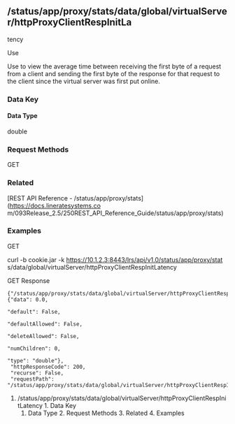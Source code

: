 ## /status/app/proxy/stats/data/global/virtualServer/httpProxyClientRespInitLa
tency

Use

Use to view the average time between receiving the first byte of a request
from a client and sending the first byte of the response for that request to
the client since the virtual server was first put online.

### Data Key

#### Data Type

double

### Request Methods

GET

### Related

[REST API Reference - /status/app/proxy/stats](https://docs.lineratesystems.co
m/093Release_2.5/250REST_API_Reference_Guide/status/app/proxy/stats)

### Examples

GET

curl -b cookie.jar -k https://10.1.2.3:8443/lrs/api/v1.0/status/app/proxy/stat
s/data/global/virtualServer/httpProxyClientRespInitLatency

GET Response

    
    
    {"/status/app/proxy/stats/data/global/virtualServer/httpProxyClientRespInitLatency": {"data": 0.0,
                                                                                        "default": False,
                                                                                        "defaultAllowed": False,
                                                                                        "deleteAllowed": False,
                                                                                        "numChildren": 0,
                                                                                        "type": "double"},
     "httpResponseCode": 200,
     "recurse": False,
     "requestPath": "/status/app/proxy/stats/data/global/virtualServer/httpProxyClientRespInitLatency"}
    

  1. /status/app/proxy/stats/data/global/virtualServer/httpProxyClientRespInitLatency
    1. Data Key
      1. Data Type
    2. Request Methods
    3. Related
    4. Examples

